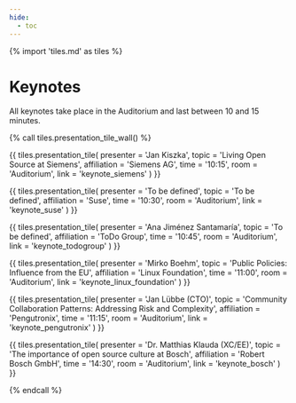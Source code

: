 ```yaml
---
hide:
  - toc
---
```


{% import 'tiles.md' as tiles %}

# Keynotes

All keynotes take place in the Auditorium and last between 10 and 15 minutes.

{% call tiles.presentation_tile_wall() %}

  {{ tiles.presentation_tile(
    presenter = 'Jan Kiszka',
    topic = 'Living Open Source at Siemens',
    affiliation = 'Siemens AG',
    time = '10:15',
    room = 'Auditorium',
    link = 'keynote_siemens'
  ) }}

  {{ tiles.presentation_tile(
    presenter = 'To be defined', 
    topic = 'To be defined', 
    affiliation = 'Suse', 
    time = '10:30', 
    room = 'Auditorium', 
    link = 'keynote_suse'
  ) }}

  {{ tiles.presentation_tile(
    presenter = 'Ana Jiménez Santamaría', 
    topic = 'To be defined', 
    affiliation = 'ToDo Group', 
    time = '10:45', 
    room = 'Auditorium', 
    link = 'keynote_todogroup'
  ) }}

  {{ tiles.presentation_tile(
    presenter = 'Mirko Boehm', 
    topic = 'Public Policies: Influence from the EU', 
    affiliation = 'Linux Foundation', 
    time = '11:00', 
    room = 'Auditorium', 
    link = 'keynote_linux_foundation'
  ) }}

  {{ tiles.presentation_tile(
    presenter = 'Jan Lübbe (CTO)', 
    topic = 'Community Collaboration Patterns: Addressing Risk and Complexity', 
    affiliation = 'Pengutronix', 
    time = '11:15', 
    room = 'Auditorium', 
    link = 'keynote_pengutronix'
  ) }}

  {{ tiles.presentation_tile(
    presenter = 'Dr. Matthias Klauda (XC/EE)', 
    topic = 'The importance of open source culture at Bosch', 
    affiliation = 'Robert Bosch GmbH', 
    time = '14:30', 
    room = 'Auditorium', 
    link = 'keynote_bosch'
  ) }}

{% endcall %}